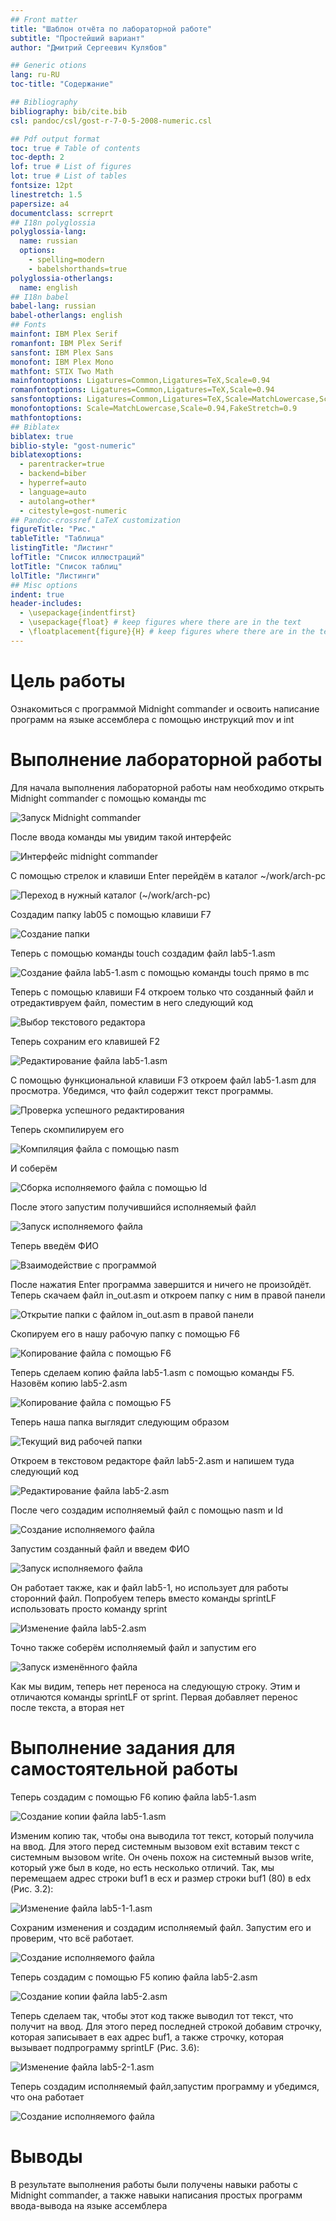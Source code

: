 ```yaml
---
## Front matter
title: "Шаблон отчёта по лабораторной работе"
subtitle: "Простейший вариант"
author: "Дмитрий Сергеевич Кулябов"

## Generic otions
lang: ru-RU
toc-title: "Содержание"

## Bibliography
bibliography: bib/cite.bib
csl: pandoc/csl/gost-r-7-0-5-2008-numeric.csl

## Pdf output format
toc: true # Table of contents
toc-depth: 2
lof: true # List of figures
lot: true # List of tables
fontsize: 12pt
linestretch: 1.5
papersize: a4
documentclass: scrreprt
## I18n polyglossia
polyglossia-lang:
  name: russian
  options:
	- spelling=modern
	- babelshorthands=true
polyglossia-otherlangs:
  name: english
## I18n babel
babel-lang: russian
babel-otherlangs: english
## Fonts
mainfont: IBM Plex Serif
romanfont: IBM Plex Serif
sansfont: IBM Plex Sans
monofont: IBM Plex Mono
mathfont: STIX Two Math
mainfontoptions: Ligatures=Common,Ligatures=TeX,Scale=0.94
romanfontoptions: Ligatures=Common,Ligatures=TeX,Scale=0.94
sansfontoptions: Ligatures=Common,Ligatures=TeX,Scale=MatchLowercase,Scale=0.94
monofontoptions: Scale=MatchLowercase,Scale=0.94,FakeStretch=0.9
mathfontoptions:
## Biblatex
biblatex: true
biblio-style: "gost-numeric"
biblatexoptions:
  - parentracker=true
  - backend=biber
  - hyperref=auto
  - language=auto
  - autolang=other*
  - citestyle=gost-numeric
## Pandoc-crossref LaTeX customization
figureTitle: "Рис."
tableTitle: "Таблица"
listingTitle: "Листинг"
lofTitle: "Список иллюстраций"
lotTitle: "Список таблиц"
lolTitle: "Листинги"
## Misc options
indent: true
header-includes:
  - \usepackage{indentfirst}
  - \usepackage{float} # keep figures where there are in the text
  - \floatplacement{figure}{H} # keep figures where there are in the text
---
```


# Цель работы

Ознакомиться с программой Midnight commander и освоить написание программ на языке ассемблера с помощью инструкций mov и int

# Выполнение лабораторной работы

Для начала выполнения лабораторной работы нам необходимо открыть Midnight commander с помощью команды mc 

![Запуск Midnight commander](image/4-1.png)

После ввода команды мы увидим такой интерфейс 

![Интерфейс midnight commander](image/4-2.png)

С помощью стрелок и клавиши Enter перейдём в каталог ~/work/arch-pc

![Переход в нужный каталог (~/work/arch-pc)](image/4-3.png)

Создадим папку lab05 с помощью клавиши F7

![Создание папки](image/4-4.png)

Теперь с помощью команды touch создадим файл lab5-1.asm 

![Создание файла lab5-1.asm с помощью команды touch прямо в mc](image/4-5.png)

Теперь с помощью клавиши F4 откроем только что созданный файл и отредактивруем файл, поместим в него следующий код

![Выбор текстового редактора](image/4-6.png)

Теперь сохраним его клавишей F2

![Редактирование файла lab5-1.asm](image/4-7.png)

С помощью функциональной клавиши F3 откроем файл lab5-1.asm для просмотра. Убедимся, что файл содержит текст программы.

![Проверка успешного редактирования](image/4-8.png)

Теперь скомпилируем его 

![Компиляция файла с помощью nasm](image/4-9.png)

И соберём 

![Сборка исполняемого файла с помощью ld](image/4-10.png)

После этого запустим получившийся исполняемый файл 

![Запуск исполняемого файла](image/4-11.png)

Теперь введём ФИО 

![Взаимодействие с программой](image/4-12.png)

После нажатия Enter программа завершится и ничего не произойдёт. Теперь скачаем файл in_out.asm и откроем папку с ним в правой панели

![Открытие папки с файлом in_out.asm в правой панели](image/4-13.png)

Скопируем его в нашу рабочую папку с помощью F6 

![Копирование файла c помощью F6](image/4-14.png)

Теперь сделаем копию файла lab5-1.asm с помощью команды F5. Назовём копию lab5-2.asm 

![Копирование файла c помощью F5](image/4-15.png)

Теперь наша папка выглядит следующим образом 

![Текущий вид рабочей папки](image/4-16.png)

Откроем в текстовом редакторе файл lab5-2.asm и напишем туда следующий код 

![Редактирование файла lab5-2.asm](image/4-17.png)

После чего создадим исполняемый файл с помощью nasm и ld 

![Создание исполняемого файла](image/4-18.png)

Запустим созданный файл и введем ФИО

![Запуск исполняемого файла](image/4-19.png)

Он работает также, как и файл lab5-1, но использует для работы сторонний файл. Попробуем теперь вместо команды sprintLF использовать просто команду sprint 

![Изменение файла lab5-2.asm](image/4-20.png)

Точно также соберём исполняемый файл и запустим его

![Запуск изменённого файла](image/4-21.png)

Как мы видим, теперь нет переноса на следующую строку. Этим и отличаются команды sprintLF от sprint. Первая добавляет перенос после текста, а вторая нет

# Выполнение задания для самостоятельной работы

Теперь создадим с помощью F6 копию файла lab5-1.asm 

![Создание копии файла lab5-1.asm](image/4-22.png)

Изменим копию так, чтобы она выводила тот текст, который получила на ввод. Для этого перед системным вызовом exit вставим текст с системным вызовом write. Он очень похож на системный вызов write, который уже был в коде, но есть несколько отличий. Так, мы перемещаем адрес строки buf1 в ecx и размер строки buf1 (80) в edx (Рис. 3.2):

![Изменение файла lab5-1-1.asm](image/4-23.png)

Сохраним изменения и создадим исполняемый файл. Запустим его и проверим, что всё работает.

![Создание исполняемого файла](image/4-24.png)

Теперь создадим с помощью F5 копию файла lab5-2.asm 

![Создание копии файла lab5-2.asm](image/4-25.png)

Теперь сделаем так, чтобы этот код также выводил тот текст, что получит на ввод. Для этого перед последней строкой добавим строчку, которая записывает в eax адрес buf1, а также строчку, которая вызывает подпрограмму sprintLF (Рис. 3.6):

![Изменение файла lab5-2-1.asm](image/4-26.png)

Теперь создадим исполняемый файл,запустим программу и убедимся, что она работает 

![Создание исполняемого файла](image/4-27.png)

# Выводы

В результате выполнения работы были получены навыки работы с Midnight commander, а также навыки написания простых программ ввода-вывода на языке ассемблера

